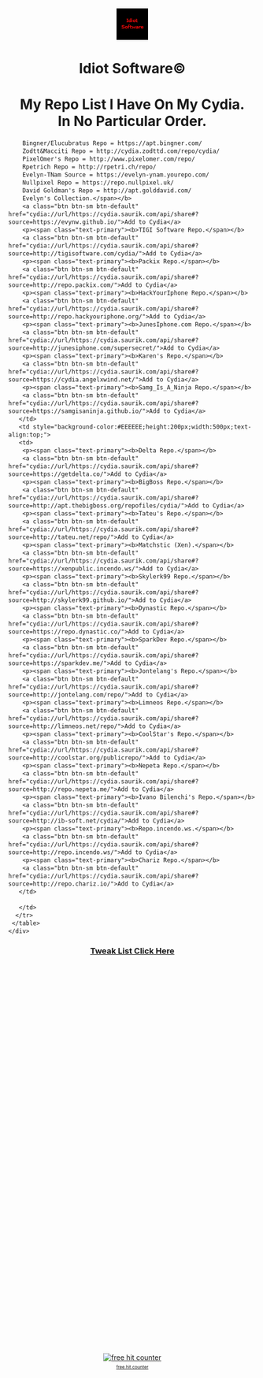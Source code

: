 <!DOCTYPE html>
<html lang="en">
<head>

<h1><center><img src="CydiaIcon.png"></center><br><center><b> Idiot Software©</b></center><h1>

<h1><b><center>My Repo List I Have On My Cydia.</br>In No Particular Order.</center></b></h1>


        Bingner/Elucubratus Repo = https://apt.bingner.com/
		Zodtt&Macciti Repo = http://cydia.zodttd.com/repo/cydia/
		PixelOmer's Repo = http://www.pixelomer.com/repo/
		Rpetrich Repo = http://rpetri.ch/repo/
		Evelyn-TNam Source = https://evelyn-ynam.yourepo.com/
		Nullpixel Repo = https://repo.nullpixel.uk/
		David Goldman's Repo = http://apt.golddavid.com/
		Evelyn's Collection.</span></b>
		<a class="btn btn-sm btn-default" href="cydia://url/https://cydia.saurik.com/api/share#?source=https://evynw.github.io/">Add to Cydia</a>
		<p><span class="text-primary"><b>TIGI Software Repo.</span></b>
		<a class="btn btn-sm btn-default" href="cydia://url/https://cydia.saurik.com/api/share#?source=http://tigisoftware.com/cydia/">Add to Cydia</a>
		<p><span class="text-primary"><b>Packix Repo.</span></b>
		<a class="btn btn-sm btn-default" href="cydia://url/https://cydia.saurik.com/api/share#?source=http://repo.packix.com/">Add to Cydia</a>
		<p><span class="text-primary"><b>HackYourIphone Repo.</span></b>
		<a class="btn btn-sm btn-default" href="cydia://url/https://cydia.saurik.com/api/share#?source=http://repo.hackyouriphone.org/">Add to Cydia</a>
		<p><span class="text-primary"><b>JunesIphone.com Repo.</span></b>
		<a class="btn btn-sm btn-default" href="cydia://url/https://cydia.saurik.com/api/share#?source=http://junesiphone.com/supersecret/">Add to Cydia</a>
	    <p><span class="text-primary"><b>Karen's Repo.</span></b>
		<a class="btn btn-sm btn-default" href="cydia://url/https://cydia.saurik.com/api/share#?source=https://cydia.angelxwind.net/">Add to Cydia</a>
	    <p><span class="text-primary"><b>Samg_Is_A_Ninja Repo.</span></b>
		<a class="btn btn-sm btn-default" href="cydia://url/https://cydia.saurik.com/api/share#?source=https://samgisaninja.github.io/">Add to Cydia</a>
	   </td>   
	   <td style="background-color:#EEEEEE;height:200px;width:500px;text-align:top;">
	   <td>
		<p><span class="text-primary"><b>Delta Repo.</span></b>
		<a class="btn btn-sm btn-default" href="cydia://url/https://cydia.saurik.com/api/share#?source=https://getdelta.co/">Add to Cydia</a>
		<p><span class="text-primary"><b>BigBoss Repo.</span></b>
		<a class="btn btn-sm btn-default" href="cydia://url/https://cydia.saurik.com/api/share#?source=http://apt.thebigboss.org/repofiles/cydia/">Add to Cydia</a>
		<p><span class="text-primary"><b>Tateu's Repo.</span></b>
		<a class="btn btn-sm btn-default" href="cydia://url/https://cydia.saurik.com/api/share#?source=http://tateu.net/repo/">Add to Cydia</a>
		<p><span class="text-primary"><b>Matchstic (Xen).</span></b>
		<a class="btn btn-sm btn-default" href="cydia://url/https://cydia.saurik.com/api/share#?source=https://xenpublic.incendo.ws/">Add to Cydia</a>
		<p><span class="text-primary"><b>Skylerk99 Repo.</span></b>
		<a class="btn btn-sm btn-default" href="cydia://url/https://cydia.saurik.com/api/share#?source=http://skylerk99.github.io/">Add to Cydia</a>
		<p><span class="text-primary"><b>Dynastic Repo.</span></b>
		<a class="btn btn-sm btn-default" href="cydia://url/https://cydia.saurik.com/api/share#?source=https://repo.dynastic.co/">Add to Cydia</a>
		<p><span class="text-primary"><b>SparkDev Repo.</span></b>
		<a class="btn btn-sm btn-default" href="cydia://url/https://cydia.saurik.com/api/share#?source=https://sparkdev.me/">Add to Cydia</a>
		<p><span class="text-primary"><b>Jontelang's Repo.</span></b>
		<a class="btn btn-sm btn-default" href="cydia://url/https://cydia.saurik.com/api/share#?source=http://jontelang.com/repo/">Add to Cydia</a>
		<p><span class="text-primary"><b>Limneos Repo.</span></b>
		<a class="btn btn-sm btn-default" href="cydia://url/https://cydia.saurik.com/api/share#?source=http://limneos.net/repo/">Add to Cydia</a>
		<p><span class="text-primary"><b>CoolStar's Repo.</span></b>
		<a class="btn btn-sm btn-default" href="cydia://url/https://cydia.saurik.com/api/share#?source=http://coolstar.org/publicrepo/">Add to Cydia</a>
		<p><span class="text-primary"><b>Nepeta Repo.</span></b>
		<a class="btn btn-sm btn-default" href="cydia://url/https://cydia.saurik.com/api/share#?source=http://repo.nepeta.me/">Add to Cydia</a>
		<p><span class="text-primary"><b>Ivano Bilenchi's Repo.</span></b>
		<a class="btn btn-sm btn-default" href="cydia://url/https://cydia.saurik.com/api/share#?source=http://ib-soft.net/cydia/">Add to Cydia</a>
		<p><span class="text-primary"><b>Repo.incendo.ws.</span></b>
		<a class="btn btn-sm btn-default" href="cydia://url/https://cydia.saurik.com/api/share#?source=http://repo.incendo.ws/">Add to Cydia</a>
		<p><span class="text-primary"><b>Chariz Repo.</span></b>
		<a class="btn btn-sm btn-default" href="cydia://url/https://cydia.saurik.com/api/share#?source=http://repo.chariz.io/">Add to Cydia</a>
	   </td>
         
       </td>
	  </tr>
     </table>
    </div>
   </div>
  </div>

<p><center><h3><a href="javascript://" onclick="showhide('agent89');">Tweak List Click Here</a></h3></center></p>

<div id="agent89" style="text; visibility:hidden;">

<div class="container">
	<b><center>My Tweak List I Have Installed.</br>In Alphabetical Order.</center></b>
</div>


<div class="container">
  <div class="well">
   <table width="100%">
    <tr>
      <td colspan="2" style="background-color:#EEEEEE;">
	   	<p><span class="text-primary"><b>69 Animated Clock: 1.0.1.</span></b>
		<p><span class="text-primary"><b>AppList: 1.5.14.</span></b>
		<p><span class="text-primary"><b>CCSupport: 1.2-2.</span></b>
		<p><span class="text-primary"><b>DebKeeper: 1.0.3.</span></b>
		<p><span class="text-primary"><b>DetailedBatteryUsage: 1.1.1.</span></b>
		<p><span class="text-primary"><b>DoubleCut: 0.4.1-1.</span></b>
		<p><span class="text-primary"><b>Eclipse 12 (iOS 12): 6.0.3-1.</span></b>
		<p><span class="text-primary"><b>Filza File Manager 64-bit: 3.5.2-4k.</span></b>
		<p><span class="text-primary"><b>Flame: 1.3.</span></b>
		<p><span class="text-primary"><b>Forecast pack 1: 1.0.</span></b>
		<p><span class="text-primary"><b>Free iWidgets app: 1.4.</span></b>
		<p><span class="text-primary"><b>Galaxy Weather Widget: 1.0.</span></b>
		<p><span class="text-primary"><b>GT Center Time/Date iWidget: 1.0.</span></b>
		<p><span class="text-primary"><b>Hide Dots: 1.1.2.</span></b>
		<p><span class="text-primary"><b>Hide Statusbars: 0.2.</span></b>
		<p><span class="text-primary"><b>iCleaner Pro: 7.7.1.</span></b>
		<p><span class="text-primary"><b>KarenLocalizer: 1.0.4.</span></b>
		<p><span class="text-primary"><b>KarenPrefs: 1.4.</span></b>
	   </td>   
	   <td style="background-color:#EEEEEE;height:200px;width:500px;text-align:top;">
	   <td>
	    <p><span class="text-primary"><b>LG Weather Widget: 1.0.</span></b>
		<p><span class="text-primary"><b>libcolorpicker: 1.6-1.</span></b>
		<p><span class="text-primary"><b>libCSColorPicker: 0.7.9.</span></b>
		<p><span class="text-primary"><b>LockBuilder Evo iOS8 Cydget: 1.7.</span></b>
		<p><span class="text-primary"><b>LockPlus Pro: 1.5.9.</span></b>
		<p><span class="text-primary"><b>MTerminal: 1.4-6.</span></b>
		<p><span class="text-primary"><b>NoBetaAlert: 1.3.1.</span></b>
		<p><span class="text-primary"><b>OpenSSH: 7.9p1-3.</span></b>
		<p><span class="text-primary"><b>PencilChargingIndicator: 1.2~b3.</span></b>
		<p><span class="text-primary"><b>PowerSelector (iOS 11 & 12): 1.1-7.</span></b>
		<p><span class="text-primary"><b>PreferenceOrganizer 2: 4.0.5.</span></b>
		<p><span class="text-primary"><b>ReProvision: 0.4.1.</span></b>
		<p><span class="text-primary"><b>SnowBoard: 1.0.4-1.</span></b>
		<p><span class="text-primary"><b>SpringPlus11: 1.2.</span></b>
		<p><span class="text-primary"><b>Tweak Count 2: 1.0.1.</span></b>
		<p><span class="text-primary"><b>ZenBlue: 1.0.</span></b>
		</td>         
  </div>
</div>
	 
	</tr>
   </table>
  </div>
 </div> 
</div>  
<!-- Start of SimpleHitCounter Code -->
  <div align="center"><a href="http://guestscounter.com"><img src="http://guestscounter.com/count.php?c_style=15&id=1551566958" border=0 alt="free hit counter"></a><br><a href="http://guestscounter.com" style="font-size:9px;">free hit counter</a><br>
</div>
  <!-- End of SimpleHitCounter Code -->

</body>
</html>
